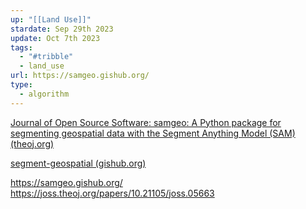 ```yaml
---
up: "[[Land Use]]"
stardate: Sep 29th 2023
update: Oct 7th 2023
tags:
  - "#tribble"
  - land_use
url: https://samgeo.gishub.org/
type:
  - algorithm
---
```


[Journal of Open Source Software: samgeo: A Python package for segmenting geospatial data with the Segment Anything Model (SAM) (theoj.org)](https://joss.theoj.org/papers/10.21105/joss.05663)

[segment-geospatial (gishub.org)](https://samgeo.gishub.org/)



https://samgeo.gishub.org/
https://joss.theoj.org/papers/10.21105/joss.05663

